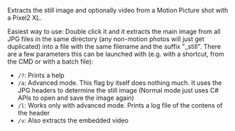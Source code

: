Extracts the still image and optionally video from a Motion Picture shot with a Pixel2 XL.

Easiest way to use: Double click it and it extracts the main image from all JPG files in the same directory (any non-motion photos will just get duplicated) into a file with the same filename and the suffix "_still".
There are a few parameters this can be launched with (e.g. with a shortcut, from the CMD or with a batch file):

- `/?`: Prints a help
- `/a`: Advanced mode. This flag by itself does nothing much. It uses the JPG headers to determine the still image (Normal mode just uses C# APIs to open and save the image again)
- `/l`: Works only with advanced mode. Prints a log file of the contens of the header
- `/v`: Also extracts the embedded video
